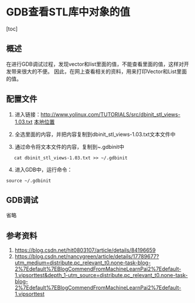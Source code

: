 # GDB查看STL库中对象的值     

[toc]

## 概述  
在进行GDB调试过程，发现vector和list里面的值，不能查看里面的值，这样对开发带来很大的不便。 因此，在网上查看相关的资料，用来打印Vector和List里面的值。  

## 配置文件   
1. 进入链接：http://www.yolinux.com/TUTORIALS/src/dbinit_stl_views-1.03.txt      [本地位置](../10-others)

2. 全选里面的内容，并把内容复制到dbinit_stl_views-1.03.txt文本文件中   

3. 通过命令将文本文件的内容，复制到~.gdbinit中   

```shell
   cat dbinit_stl_views-1.03.txt >> ~/.gdbinit
```

4. 进入GDB中，运行命令：

```shell
source ~/.gdbinit
```

## GDB调试   
省略   

## 参考资料   

1. https://blog.csdn.net/hit0803107/article/details/84196659   
2. https://blog.csdn.net/nancygreen/article/details/17789677?utm_medium=distribute.pc_relevant_t0.none-task-blog-2%7Edefault%7EBlogCommendFromMachineLearnPai2%7Edefault-1.vipsorttest&depth_1-utm_source=distribute.pc_relevant_t0.none-task-blog-2%7Edefault%7EBlogCommendFromMachineLearnPai2%7Edefault-1.vipsorttest   